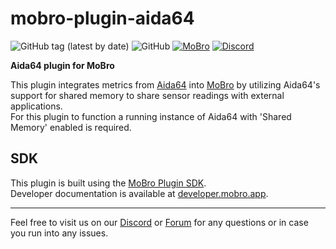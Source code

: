 # mobro-plugin-aida64

![GitHub tag (latest by date)](https://img.shields.io/github/v/tag/ModBros/mobro-plugin-aida64?label=version)
![GitHub](https://img.shields.io/github/license/ModBros/mobro-plugin-aida64)
[![MoBro](https://img.shields.io/badge/-MoBro-red.svg)](https://mobro.app)
[![Discord](https://img.shields.io/discord/620204412706750466.svg?color=7389D8&labelColor=6A7EC2&logo=discord&logoColor=ffffff&style=flat-square)](https://discord.com/invite/DSNX4ds)

**Aida64 plugin for MoBro**

This plugin integrates metrics from [Aida64](https://www.aida64.com/products/aida64-extreme)
into [MoBro](https://mobro.app) by utilizing Aida64's support for shared memory to share sensor
readings with external applications.  
For this plugin to function a running instance of Aida64 with 'Shared Memory' enabled is required.

## SDK

This plugin is built using the [MoBro Plugin SDK](https://github.com/ModBros/mobro-plugin-sdk).  
Developer documentation is available at [developer.mobro.app](https://developer.mobro.app).

---

Feel free to visit us on our [Discord](https://discord.com/invite/DSNX4ds) or [Forum](https://www.mod-bros.com/en/forum)
for any questions or in case you run into any issues.
